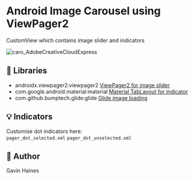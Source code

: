 # Android Image Carousel using ViewPager2

CustomView which contains image slider and indicators

![caro_AdobeCreativeCloudExpress](https://user-images.githubusercontent.com/6065286/158575429-8d568e8f-b45f-4f5e-ac2a-0fdd5ec7617c.gif)

## :notebook: Libraries

* androidx.viewpager2:viewpager2 [ViewPager2 for image slider](https://developer.android.com/reference/androidx/viewpager2/widget/ViewPager2)
* com.google.android.material:material [Material TabLayout for indicator](https://developer.android.com/reference/com/google/android/material/tabs/TabLayout)
* com.github.bumptech.glide:glide [Glide image loading](https://github.com/bumptech/glide)

## :bulb: Indicators

Customise dot indicators here:  
`pager_dot_selected.xml`
`pager_dot_unselected.xml`

## :rocket: Author

Gavin Haines
